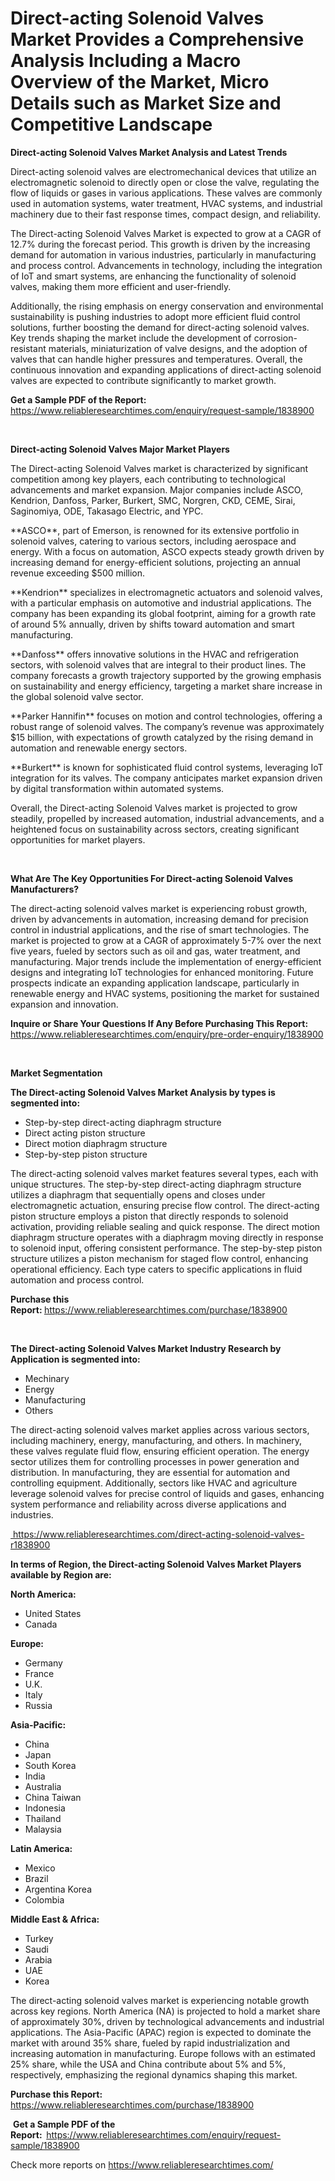 <p><h1>Direct-acting Solenoid Valves Market Provides a Comprehensive Analysis Including a Macro Overview of the Market, Micro Details such as Market Size and Competitive Landscape</h1></p><p><strong>Direct-acting Solenoid Valves Market Analysis and Latest Trends</strong></p>
<p><p>Direct-acting solenoid valves are electromechanical devices that utilize an electromagnetic solenoid to directly open or close the valve, regulating the flow of liquids or gases in various applications. These valves are commonly used in automation systems, water treatment, HVAC systems, and industrial machinery due to their fast response times, compact design, and reliability.</p><p>The Direct-acting Solenoid Valves Market is expected to grow at a CAGR of 12.7% during the forecast period. This growth is driven by the increasing demand for automation in various industries, particularly in manufacturing and process control. Advancements in technology, including the integration of IoT and smart systems, are enhancing the functionality of solenoid valves, making them more efficient and user-friendly. </p><p>Additionally, the rising emphasis on energy conservation and environmental sustainability is pushing industries to adopt more efficient fluid control solutions, further boosting the demand for direct-acting solenoid valves. Key trends shaping the market include the development of corrosion-resistant materials, miniaturization of valve designs, and the adoption of valves that can handle higher pressures and temperatures. Overall, the continuous innovation and expanding applications of direct-acting solenoid valves are expected to contribute significantly to market growth.</p></p>
<p><strong>Get a Sample PDF of the Report:&nbsp;</strong> <a href="https://www.reliableresearchtimes.com/enquiry/request-sample/1838900?utm_campaign=3063&utm_medium=2&utm_source=Github&utm_content=ia&utm_term=12042025&utm_id=direct-acting-solenoid-valves">https://www.reliableresearchtimes.com/enquiry/request-sample/1838900</a></p>
<p>&nbsp;</p>
<p><strong>Direct-acting Solenoid Valves Major Market Players</strong></p>
<p><p>The Direct-acting Solenoid Valves market is characterized by significant competition among key players, each contributing to technological advancements and market expansion. Major companies include ASCO, Kendrion, Danfoss, Parker, Burkert, SMC, Norgren, CKD, CEME, Sirai, Saginomiya, ODE, Takasago Electric, and YPC.</p><p>**ASCO**, part of Emerson, is renowned for its extensive portfolio in solenoid valves, catering to various sectors, including aerospace and energy. With a focus on automation, ASCO expects steady growth driven by increasing demand for energy-efficient solutions, projecting an annual revenue exceeding $500 million.</p><p>**Kendrion** specializes in electromagnetic actuators and solenoid valves, with a particular emphasis on automotive and industrial applications. The company has been expanding its global footprint, aiming for a growth rate of around 5% annually, driven by shifts toward automation and smart manufacturing.</p><p>**Danfoss** offers innovative solutions in the HVAC and refrigeration sectors, with solenoid valves that are integral to their product lines. The company forecasts a growth trajectory supported by the growing emphasis on sustainability and energy efficiency, targeting a market share increase in the global solenoid valve sector.</p><p>**Parker Hannifin** focuses on motion and control technologies, offering a robust range of solenoid valves. The company’s revenue was approximately $15 billion, with expectations of growth catalyzed by the rising demand in automation and renewable energy sectors.</p><p>**Burkert** is known for sophisticated fluid control systems, leveraging IoT integration for its valves. The company anticipates market expansion driven by digital transformation within automated systems.</p><p>Overall, the Direct-acting Solenoid Valves market is projected to grow steadily, propelled by increased automation, industrial advancements, and a heightened focus on sustainability across sectors, creating significant opportunities for market players.</p></p>
<p>&nbsp;</p>
<p><strong>What Are The Key Opportunities For Direct-acting Solenoid Valves Manufacturers?</strong></p>
<p><p>The direct-acting solenoid valves market is experiencing robust growth, driven by advancements in automation, increasing demand for precision control in industrial applications, and the rise of smart technologies. The market is projected to grow at a CAGR of approximately 5-7% over the next five years, fueled by sectors such as oil and gas, water treatment, and manufacturing. Major trends include the implementation of energy-efficient designs and integrating IoT technologies for enhanced monitoring. Future prospects indicate an expanding application landscape, particularly in renewable energy and HVAC systems, positioning the market for sustained expansion and innovation.</p></p>
<p><strong>Inquire or Share Your Questions If Any Before Purchasing This Report:</strong> <a href="https://www.reliableresearchtimes.com/enquiry/pre-order-enquiry/1838900?utm_campaign=3063&utm_medium=2&utm_source=Github&utm_content=ia&utm_term=12042025&utm_id=direct-acting-solenoid-valves">https://www.reliableresearchtimes.com/enquiry/pre-order-enquiry/1838900</a></p>
<p>&nbsp;</p>
<p><strong>Market Segmentation</strong></p>
<p><strong>The Direct-acting Solenoid Valves Market Analysis by types is segmented into:</strong></p>
<p><ul><li>Step-by-step direct-acting diaphragm structure</li><li>Direct acting piston structure</li><li>Direct motion diaphragm structure</li><li>Step-by-step piston structure</li></ul></p>
<p><p>The direct-acting solenoid valves market features several types, each with unique structures. The step-by-step direct-acting diaphragm structure utilizes a diaphragm that sequentially opens and closes under electromagnetic actuation, ensuring precise flow control. The direct-acting piston structure employs a piston that directly responds to solenoid activation, providing reliable sealing and quick response. The direct motion diaphragm structure operates with a diaphragm moving directly in response to solenoid input, offering consistent performance. The step-by-step piston structure utilizes a piston mechanism for staged flow control, enhancing operational efficiency. Each type caters to specific applications in fluid automation and process control.</p></p>
<p><strong>Purchase this Report:&nbsp;</strong><a href="https://www.reliableresearchtimes.com/purchase/1838900?utm_campaign=3063&utm_medium=2&utm_source=Github&utm_content=ia&utm_term=12042025&utm_id=direct-acting-solenoid-valves">https://www.reliableresearchtimes.com/purchase/1838900</a></p>
<p>&nbsp;</p>
<p><strong>The Direct-acting Solenoid Valves Market Industry Research by Application is segmented into:</strong></p>
<p><ul><li>Mechinary</li><li>Energy</li><li>Manufacturing</li><li>Others</li></ul></p>
<p><p>The direct-acting solenoid valves market applies across various sectors, including machinery, energy, manufacturing, and others. In machinery, these valves regulate fluid flow, ensuring efficient operation. The energy sector utilizes them for controlling processes in power generation and distribution. In manufacturing, they are essential for automation and controlling equipment. Additionally, sectors like HVAC and agriculture leverage solenoid valves for precise control of liquids and gases, enhancing system performance and reliability across diverse applications and industries.</p></p>
<p><a href="https://www.reliableresearchtimes.com/direct-acting-solenoid-valves-r1838900?utm_campaign=3063&utm_medium=2&utm_source=Github&utm_content=ia&utm_term=12042025&utm_id=direct-acting-solenoid-valves">&nbsp;https://www.reliableresearchtimes.com/direct-acting-solenoid-valves-r1838900</a></p>
<p><strong>In terms of Region, the Direct-acting Solenoid Valves Market Players available by Region are:</strong></p>
<p>
    <p> <strong> North America: </strong>
        <ul>
            <li>United States</li>
            <li>Canada</li>
        </ul>
        </p> 
    <p> <strong> Europe: </strong>
        <ul>
            <li>Germany</li>
            <li>France</li>
            <li>U.K.</li>
            <li>Italy</li>
            <li>Russia</li>
        </ul>
        </p> 
    <p> <strong> Asia-Pacific: </strong>
        <ul>
            <li>China</li>
            <li>Japan</li>
            <li>South Korea</li>
            <li>India</li>
            <li>Australia</li>
            <li>China Taiwan</li>
            <li>Indonesia</li>
            <li>Thailand</li>
            <li>Malaysia</li>
        </ul>
        </p> 
    <p> <strong> Latin America: </strong>
        <ul>
            <li>Mexico</li>
            <li>Brazil</li>
            <li>Argentina Korea</li>
            <li>Colombia</li>
        </ul>
        </p> 
    <p> <strong> Middle East & Africa: </strong>
        <ul>
            <li>Turkey</li>
            <li>Saudi</li>
            <li>Arabia</li>
            <li>UAE</li>
            <li>Korea</li>
        </ul>
    </p>
    </p>
<p><p>The direct-acting solenoid valves market is experiencing notable growth across key regions. North America (NA) is projected to hold a market share of approximately 30%, driven by technological advancements and industrial applications. The Asia-Pacific (APAC) region is expected to dominate the market with around 35% share, fueled by rapid industrialization and increasing automation in manufacturing. Europe follows with an estimated 25% share, while the USA and China contribute about 5% and 5%, respectively, emphasizing the regional dynamics shaping this market.</p></p>
<p><strong>Purchase this Report: </strong><a href="https://www.reliableresearchtimes.com/purchase/1838900?utm_campaign=3063&utm_medium=2&utm_source=Github&utm_content=ia&utm_term=12042025&utm_id=direct-acting-solenoid-valves">https://www.reliableresearchtimes.com/purchase/1838900</a></p>
<p>&nbsp;<strong>Get a Sample PDF of the Report:&nbsp;&nbsp;</strong><a href="https://www.reliableresearchtimes.com/enquiry/request-sample/1838900?utm_campaign=3063&utm_medium=2&utm_source=Github&utm_content=ia&utm_term=12042025&utm_id=direct-acting-solenoid-valves">https://www.reliableresearchtimes.com/enquiry/request-sample/1838900</a></p>
<p><strong></strong></p>
<p>Check more reports on <a href="https://www.reliableresearchtimes.com/?utm_campaign=3063&utm_medium=2&utm_source=Github&utm_content=ia&utm_term=12042025&utm_id=direct-acting-solenoid-valves">https://www.reliableresearchtimes.com/</a></p>